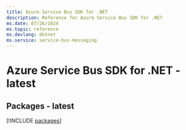```yaml
---
title: Azure Service Bus SDK for .NET
description: Reference for Azure Service Bus SDK for .NET
ms.date: 07/26/2024
ms.topic: reference
ms.devlang: dotnet
ms.service: service-bus-messaging
---
```

# Azure Service Bus SDK for .NET - latest
## Packages - latest
[!INCLUDE [packages](service-bus-index.md)]